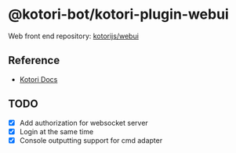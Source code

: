 # @kotori-bot/kotori-plugin-webui

Web front end repository: [kotorijs/webui](https://github.com/kotorijs/webui)

## Reference

- [Kotori Docs](https://kotori.js.org/)

## TODO

- [x] Add authorization for websocket server
- [x] Login at the same time
- [x] Console outputting support for cmd adapter

